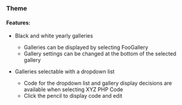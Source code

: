### Theme

#### Features:

- Black and white yearly galleries
  - Galleries can be displayed by selecting FooGallery
  - Gallery settings can be changed at the bottom of the selected gallery 

- Galleries selectable with a dropdown list
  - Code for the dropdown list and gallery display decisions are available when selecting XYZ PHP Code
  - Click the pencil to display code and edit

